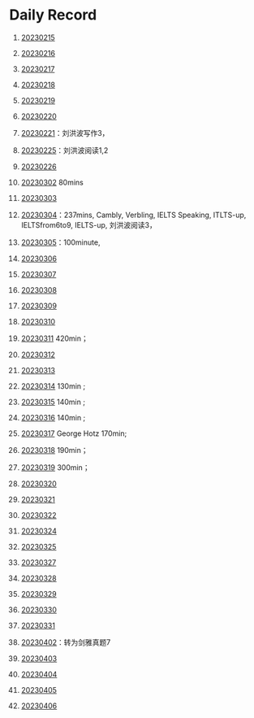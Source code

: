 
# Daily Record

1. [20230215](20230215/20230215.md)
2. [20230216](20230216/20230216.md)

3. [20230217](20230217/20230217.md)

4. [20230218](20230218/20230218.md)

5. [20230219](20230219/20230219.md)

6. [20230220](20230220/20230220.md)

7. [20230221](20230221/20230221.md)：刘洪波写作3，

8. [20230225](20230225/20230225.md)：刘洪波阅读1,2

9. [20230226](20230226/20230226.md)

10. [20230302](20230302/20230302.md) 80mins

11. [20230303](20230303/20230303.md)

12. [20230304](20230304/20230304.md)：237mins, Cambly, Verbling, IELTS Speaking, ITLTS-up, IELTSfrom6to9, IELTS-up, 刘洪波阅读3，

13. [20230305](20230305/20230305.md)：100minute,

14. [20230306](20230306/20230306.md)

15. [20230307](20230307/20230307.md)

16. [20230308](20230308/20230308.md)

17. [20230309](20230309/20230309.md)

18. [20230310](20230310/20230310.md)

19. [20230311](20230311/20230311.md) 420min；

20. [20230312](20230312/20230312.md)

21. [20230313](20230313/20230313.md)

22. [20230314](20230314/20230314.md) 130min ;

23. [20230315](20230315/20230315.md) 140min ;

24. [20230316](20230316/20230316.md) 140min ;

25. [20230317](20230317/20230317.md) George Hotz 170min;

26. [20230318](20230318/20230318.md) 190min；

27. [20230319](20230319/20230319.md) 300min；

28. [20230320](20230320/20230320.md)

29. [20230321](20230321/20230321.md)

30. [20230322](20230322/20230322.md)

31. [20230324](20230324/20230324.md)

32. [20230325](20230325/20230325.md)

33. [20230327](20230327/20230327.md)

34. [20230328](20230328/20230328.md)

35. [20230329](20230329/20230329.md)

36. [20230330](20230330/20230330.md)

37. [20230331](20230331/20230331.md)

38. [20230402](20230402/20230402.md)：转为剑雅真题7

39. [20230403](20230403/20230403.md)

40. [20230404](20230404/20230404.md)

41. [20230405](20230405/20230405.md)

42. [20230406](20230406/20230406.md)
